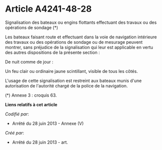 # Article A4241-48-28

Signalisation des bateaux ou engins flottants effectuant des travaux ou des opérations de sondage (*)

Les bateaux faisant route et effectuant dans la voie de navigation intérieure des travaux ou des opérations de sondage ou de
mesurage peuvent montrer, sans préjudice de la signalisation qui leur est applicable en vertu des autres dispositions de la
présente section :

De nuit comme de jour :

Un feu clair ou ordinaire jaune scintillant, visible de tous les côtés.

L'usage de cette signalisation est restreint aux bateaux munis d'une autorisation de l'autorité chargé de la police de la
navigation.

(*) Annexe 3 : croquis 63.

**Liens relatifs à cet article**

_Codifié par_:

  - Arrêté du 28 juin 2013 -  Annexe (V)

_Créé par_:

  - Arrêté du 28 juin 2013 - art.
